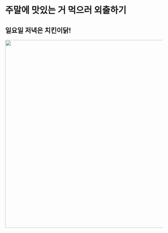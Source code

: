 # 주말에 맛있는 거 먹으러 외출하기

## 일요일 저녁은 치킨이닭!

<img src="https://github.com/user-attachments/assets/e7ca0b52-b085-4302-9091-980ec64cf0a8" width="600">
